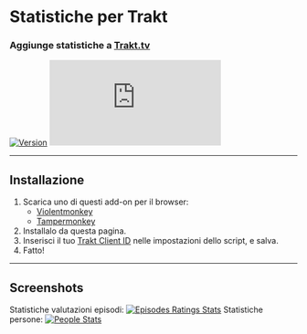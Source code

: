 # Statistiche per Trakt

### Aggiunge statistiche a [Trakt.tv](https://trakt.tv/)

[![Version](https://img.shields.io/endpoint?url=https://runkit.io/ifelix18/userscript-version/branches/master/iFelix18/Trakt-Userscripts/master/userscripts/meta/stats-for-trakt.meta.js&style=flat-square)](#)
[![Size](https://img.shields.io/github/size/iFelix18/Trakt-Userscripts/userscripts/stats-for-trakt.user.js?style=flat-square)](#)

---

## Installazione

1. Scarica uno di questi add-on per il browser:
    - [Violentmonkey](https://violentmonkey.github.io/)
    - [Tampermonkey](https://www.tampermonkey.net/)
2. Installalo da questa pagina.
3. Inserisci il tuo [Trakt Client ID](https://trakt.tv/oauth/applications/new) nelle impostazioni dello script, e salva.
4. Fatto!

---

## Screenshots

Statistiche valutazioni episodi:
[![Episodes Ratings Stats](https://i.imgur.com/06S2SDt.png "Episodes Ratings Stats")](#)
Statistiche persone:
[![People Stats](https://i.imgur.com/DSXu3Ge.png "People Stats")](#)
